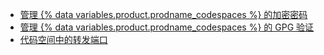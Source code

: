 - [管理 {% data variables.product.prodname_codespaces %} 的加密密码](/codespaces/working-with-your-codespace/managing-encrypted-secrets-for-codespaces)
- [管理 {% data variables.product.prodname_codespaces %} 的 GPG 验证](/codespaces/working-with-your-codespace/managing-gpg-verification-for-codespaces)
- [代码空间中的转发端口](/codespaces/developing-in-codespaces/forwarding-ports-in-your-codespace)
